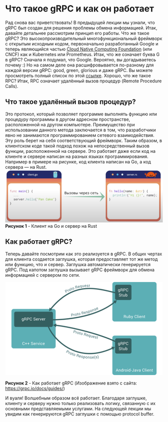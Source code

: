 # Что такое gRPC и как он работает
Рад снова вас приветствовать! В предыдущей лекции мы узнали, что gRPC был 
создан для решения проблемы обмена информацией. Итак, давайте детальнее
рассмотрим принцип его работы. Что же такое gRPC? Это высокопроизводительный 
многофункциональный фреймворк с открытым исходным кодом, первоначально 
разработанный Google и теперь являющийся частью [Cloud Native Computing 
Foundation](https://en.wikipedia.org/wiki/Cloud_Native_Computing_Foundation) 
(или CNCF) как и Kubernetes или Prometheus. Итак, что же означает буква G в 
gRPC? Сначала я подумал, что Google. Вероятно, вы догадываетесь почему :) 
Но на самом деле она расшифровывается по-разному для каждой версии gRPC: good, 
green, glorious и даже gRPC. Вы можете просмотреть полный список по этой [ссылке](https://github.com/grpc/grpc/blob/master/doc/g_stands_for.md).
Хорошо, что же такое RPC? Итак, RPC означает удалённый вызов процедур (Remote
Procedure Calls).
## Что такое удалённый вызов процедур?
Это протокол, который позволяет программе выполнять функцию или процедуру 
программы в другом адресном пространстве, расположенной на другом компьютере. 
Преимущество при использовании данного метода заключается в том, что 
разработчики явно не занимаются программированием сетевого взаимодействия. Эту
роль берет на себя соответствующий фреймворк. Таким образом, в клиентском 
коде такой подход похож на непосредственный вызов функции, расположенной на 
сервере. Это работает даже если код на клиенте и сервере написан на разных 
языках программирования. Например в примере на рисунке, код клиента написан на 
Go, а код сервера — на Rust.
![calls_over_network](images/lecture2/calls_over_network_rus.png "Клиент на Go и сервер на Rust")
**Рисунок 1** - Клиент на Go и сервер на Rust
## Как работает gRPC?
Теперь давайте посмотрим как это реализуется в gRPC. В общих чертах для клиента 
создается заглушка, которая предоставляет тот же метод или функцию, что и 
сервер. Заглушка автоматически генерируется gRPC. Под капотом заглушка вызывает
gRPC фреймворк для обмена информацией с сервером по сети.

![gRPC](images/lecture2/grpc.svg "Как работает gRPC")

**Рисунок 2** - Как работает gRPC (Изображение взято с сайта: https://grpc.io/docs/guides/)

И вуаля! Волшебным образом всё работает. Благодаря заглушке, клиенту и серверу 
нужно только реализовать логику, связанную с их основными представляемыми 
услугами. На следующей лекции мы увидим как генерируются gRPC заглушки с 
помощью protocol buffer.